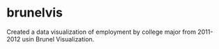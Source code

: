 # brunelvis

Created a data visualization of employment by college major from 2011-2012 usin Brunel Visualization.
